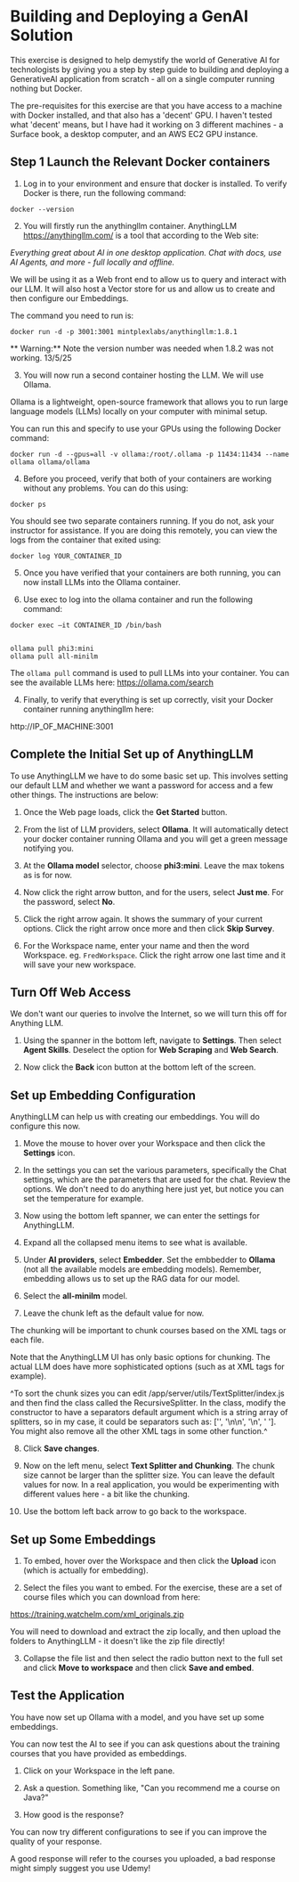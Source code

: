 # Building and Deploying a GenAI Solution
This exercise is designed to help demystify the world of Generative AI for technologists by
giving you a step by step guide to building and deploying a GenerativeAI application from scratch - all on a single computer running nothing but Docker.


The pre-requisites for this exercise are that you have access to a machine with Docker installed, and that also has a 'decent' GPU. I haven't tested what 'decent' means, but I have had it working on 3 different machines - a Surface book, a desktop computer, and an AWS EC2 GPU instance.


## Step 1 Launch the Relevant Docker containers

1. Log in to your environment and ensure that docker is installed. To verify Docker is there, run the following command:

```
docker --version
```

2. You will firstly run the anythingllm container. AnythingLLM  https://anythingllm.com/ is a tool that according to the Web site:

*Everything great about AI in one desktop application. Chat with docs, use AI Agents, and more - full locally and offline.*

We will be using it as a Web front end to allow us to query and interact with our LLM. It will also host a Vector store for us and allow us to create and then configure our Embeddings.

The command you need to run is:

```
docker run -d -p 3001:3001 mintplexlabs/anythingllm:1.8.1
```

** Warning:** Note the version number was needed when 1.8.2 was not working. 13/5/25


3. You will now run a second container hosting the LLM. We will use Ollama. 


Ollama is a lightweight, open-source framework that allows you to run large language models (LLMs) locally on your computer with minimal setup. 

You can run this and specify to use your GPUs using the following Docker command:

```
docker run -d --gpus=all -v ollama:/root/.ollama -p 11434:11434 --name ollama ollama/ollama
```

4. Before you proceed, verify that both of your containers are working without any problems. You can do this using:

```
docker ps
```

You should see two separate containers running. If you do not, ask your instructor for assistance. If you are doing this remotely, you can view the logs from the container that exited using:

```
docker log YOUR_CONTAINER_ID
```

5. Once you have verified that your containers are both running, you can now install LLMs into the Ollama container.

3. Use exec to log into the ollama container and run the following command:


```
docker exec –it CONTAINER_ID /bin/bash


ollama pull phi3:mini
ollama pull all-minilm
```

The ```ollama pull``` command is used to pull LLMs into your container. You can see the available LLMs here: https://ollama.com/search


4. Finally, to verify that everything is set up correctly, visit your Docker container running anythingllm here:

http://IP_OF_MACHINE:3001


## Complete the Initial Set up of AnythingLLM

To use AnythingLLM we have to do some basic set up. This involves setting our default LLM and whether we want a password for access and a few other things. The instructions are below:

1. Once the Web page loads, click the **Get Started** button.

2. From the list of LLM providers, select **Ollama**. It will automatically detect your docker container running Ollama and you will get a green message notifying you.

3. At the **Ollama model** selector, choose **phi3:mini**. Leave the max tokens as is for now.

4. Now click the right arrow button, and for the users, select **Just me**. For the password, select **No**.

5. Click the right arrow again. It shows the summary of your current options. Click the right arrow once more and then click **Skip Survey**.

6. For the Workspace name, enter your name and then the word Workspace. eg. ```FredWorkspace```. Click the right arrow one last time and it will save your new workspace.

## Turn Off Web Access

We don't want our queries to involve the Internet, so we will turn this off for Anything LLM.

1. Using the spanner in the bottom left, navigate to **Settings**. Then select **Agent Skills**. Deselect the option for **Web Scraping** and **Web Search**.

2. Now click the **Back** icon button at the bottom left of the screen.


## Set up Embedding Configuration

AnythingLLM can help us with creating our embeddings. You will do configure this now.

1. Move the mouse to hover over your Workspace and then click the **Settings** icon.

2. In the settings you can set the various parameters, specifically the Chat settings, which are the parameters that are used for the chat. Review the options. We don't need to do anything here just yet, but notice you can set the temperature for example.

3. Now using the bottom left spanner, we can enter the settings for AnythingLLM.
 
4. Expand all the collapsed menu items to see what is available. 

5. Under **AI providers**, select **Embedder**. Set the embbedder to **Ollama** (not all the available models are embedding models). Remember, embedding allows us to set up the RAG data for our model.

6. Select the **all-minilm** model.

7.  Leave the chunk left as the default value for now.

The chunking will be important to chunk courses based on the XML tags or each file.

Note that the AnythingLLM UI has only basic options for chunking. The actual LLM does have more sophisticated options (such as at XML tags for example). 

^To sort the chunk sizes you can edit /app/server/utils/TextSplitter/index.js and then find the class called the RecursiveSplitter. In the class, modify the constructor to have a separators default argument which is a string array of splitters, so in my case, it could be separators such as: ['</course>', '\n\n', '\n', ' ']. You might also remove all the other XML tags in some other function.^

8. Click **Save changes**.

9. Now on the left menu, select **Text Splitter and Chunking**. The chunk size cannot be larger than the splitter size. You can leave the default values for now. In a real application, you would be experimenting with different values here - a bit like the chunking.

10. Use the bottom left back arrow to go back to the workspace.

## Set up Some Embeddings

1. To embed, hover over the Workspace and then click the **Upload** icon (which is actually for embedding).

2. Select the files you want to embed. For the exercise, these are a set of course files which you can download from here:

https://training.watchelm.com/xml_originals.zip

You will need to download and extract the zip locally, and then upload the folders to AnythingLLM - it doesn't like the zip file directly!


3. Collapse the file list and then select the radio button next to the full set and click **Move to workspace** and then click **Save and embed**.

## Test the Application

You have now set up Ollama with a model, and you have set up some embeddings.

You can now test the AI to see if you can ask questions about the training courses that you have provided as embeddings.

1. Click on your Workspace in the left pane.

2. Ask a question. Something like, "Can you recommend me a course on Java?"

3. How good is the response?


You can now try different configurations to see if you can improve the quality of your response.

A good response will refer to the courses you uploaded, a bad response might simply suggest you use Udemy!



